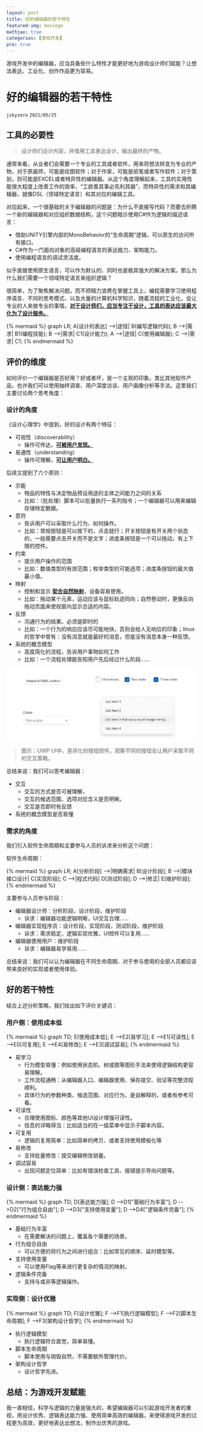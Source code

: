 ```yaml
---
layout: post
title: 好的编辑器的若干特性
featured-img: besiege
mathjax: true
categories: [游戏开发]
pro: true
---
```


游戏开发中的编辑器，应当具备些什么特性才能更好地为游戏设计师们赋能？让想法表达、工业化、创作作品更为容易。

<!--more-->

# 好的编辑器的若干特性
`jskyzero` `2021/05/25`


## 工具的必要性

> 设计师们设计内容，并借用工具表达设计，输出最终的产物。

通常来看，从业者们会需要一个专业的工具或者软件，用来将想法转变为专业的产物，对于原画师，可能是绘图软件；对于作家，可能是纸笔或者写作软件；对于策划，则可能是EXCEL或者特异性的编辑器。从这个角度理解起来，工具的实用性能很大程度上改善工作的效率，“工欲善其事必先利其器”，而特异性的需求和其编辑器，就像DSL（领域特定语言）和其对应的编辑工具。

对应起来，一个很基础的关于编辑器的问题是：为什么不直接写代码？而要去折腾一个新的编辑器和对应组织数据结构，这个问题暗示使用C#作为逻辑的描述语言：

+ 借助UNITY引擎内部的MonoBehavior的“生命周期”逻辑，可以原生的访问所有接口。
+ C#作为一门面向对象的高级编程语言的表达能力、架构能力。
+ 使用编程语言的调试灵活度。

似乎直接使用原生语言，可以作为默认的、同时也是极其强大的解决方案。那么为什么我们需要一个领域特定语言来组织逻辑？

很简单，为了聚焦解决问题。而不把精力浪费在掌握工具上，编程需要学习使用程序语言、不同的思考模式、以及大量的计算机科学知识，随着流程的工业化，会让专业的人来做专业的事情。**<u>对于设计师们，应当专注于设计，工具的表达应该最大化为了设计服务。</u>**

{% mermaid %}
graph LR;
    A[设计的表达] -->|途径| B(编写逻辑代码);
    B -->|需求| B1(编程技能);
    B -->|需求| C1(设计能力);
    A -->|途径| C(使用编辑器);
    C -->|需求| C1;
{% endmermaid %}


## 评价的维度

如何评价一个编辑器是否好用？好或者坏，是一个主观的印象。类比其他软件产品，也许我们可以使用抽样调查、用户深度访谈、用户画像分析等手法。这里我们主要讨论两个思考角度：


### 设计的角度

《设计心理学》中提到，好的设计有两个特征：

+ 可视性（discoverability）
  + 操作可传达，**<u>可被用户发现。</u>**
+ 易通性（understanding）
  + 操作可理解，**<u>可让用户明白。</u>**

后续又提到了六个原则：

+ 示能
  + 物品的特性与决定物品预设用途的主体之间能力之间的关系
  + 比如：（批处理）脚本可以批量执行一系列指令；一个编辑器可以用来编辑存储特定数据。
+ 意符
  + 告诉用户可以采取什么行为、如何操作。
  + 比如：常规按钮是可以按下的，点击就行；开关按钮是有开关两个状态的，一般需要点击开关而不是文字；进度条按钮是一个可以拖动，有上下限的控件。
+ 约束
  + 提示用户操作的范围
  + 比如：数值类型的有效范围；枚举类型的可能选项；进度条按钮的最大值最小值。
+ 映射
  + 控制和显示 **<u>契合自然映射</u>**，设备容易使用。
  + 比如：拖动某个元素，运动应该与鼠标轨迹同向；自然卷动时，更像反向拖动页面来使视窗内显示合适的内容。
+ 反馈
  + 沟通行为的结果。必须是即时的
  + 比如：一个行为的响应应该尽可能地快，否则会给人无响应的印象；linux的哲学中曾有：没有消息就是最好的消息，但是没有消息本身一种反馈。
+ 系统的概念模型
  + 高度简化的流程，告诉用户事物如何工作
  + 比如：一个流程处理能告知用户先后经过什么阶段……


![](/assets/img/skill/editor/1.jpg)

> 图示：UWP UI中，差异化的按钮控件。观察不同的按钮会让用户采取不同的交互策略。

总结来说：我们可以思考编辑器：

+ 交互
  + 交互的方式是否可被理解，
  + 交互的候选范围、选项对应含义是否明晰。
  + 交互是否即时有反馈
+ 系统的概念模型是否易懂


### 需求的角度

我们引入软件生命周期和主要参与人员的诉求来分析这个问题：

软件生命周期：

{% mermaid %}
graph LR;
    A[分析阶段] -->|明确需求| B[设计阶段];
    B -->|模块接口设计| C[实现阶段];
    C -->|程式代码| D[测试阶段];
    D -->|修正| E[维护阶段];
{% endmermaid %}

主要参与人员参与阶段：

+ 编辑器设计师：分析阶段，设计阶段，维护阶段
  + 诉求：编辑器功能逻辑明晰，UI交互合理……
+ 编辑器实现程序员：设计阶段，实现阶段，测试阶段，维护阶段
  + 诉求：需求稳定，逻辑实现优雅，UI控件可以复用……
+ 编辑器使用用户：维护阶段
  + 诉求：编辑器易学易用……

总结来说：我们可以认为编辑器在不同生命周期、对于参与使用的全部人员都应该带来良好的实现或者使用体验。


## 好的若干特性

结合上述分析策略，我们给出如下评价关键词：


### 用户侧：使用成本低

{% mermaid %}
graph TD;
    E[使用成本低];
    E -->E2[易学习];
    E -->E1[可读性];
    E -->E0[可复用];
    E -->E4[易修改];
    E -->E3[调试容易];
{% endmermaid %}

+ 易学习
  + 行为模型易懂：例如使用状态机、树或图等图形手法来使得逻辑结构更容易理解。
  + 工作流程通畅：从编辑器入口、编辑器使用、保存提交、验证等完整流程顺利。
  + 具体行为的参数种类、候选范围、对应行为，是自解释的，或者有参考可看。
+ 可读性
  + 合理使用图标、颜色等其他UI设计增强可读性。
  + 信息的详略得当：比如适当的在一级菜单中显示子脚本内容。
+ 可复用
  + 逻辑的复用简单：比如简单的拷贝、或者支持使用模板化等
+ 易修改
  + 支持批量修改：提交编辑修改销量。
+ 调试容易
  + 出现问题定位简单：比如有错误检查工具、报错提示导向问题等。


### 设计侧：表达能力强

{% mermaid %}
graph TD;
    D[表达能力强];
    D -->D1["基础行为丰富"];
    D -->D2["行为组合自由"];
    D -->D3["支持使用变量"];
    D -->D4["逻辑条件完备"];
{% endmermaid %}

+ 基础行为丰富
  + 在需要解决的问题上，覆盖各个需要的场景。
+ 行为组合自由
  + 可以方便的将行为之间进行组合：比如常见的顺序、延时模型等。
+ 支持使用变量
  + 可以使用Flag等来进行更复杂的情况的映射。
+ 逻辑条件完备
  + 支持与或非等逻辑操作。


### 实现侧：设计优雅

{% mermaid %}
graph TD;
    F[设计优雅];
    F -->F1[执行逻辑模型];
    F -->F2[脚本生命周期];
    F -->F3[架构设计哲学];
{% endmermaid %}

+ 执行逻辑模型
  + 执行逻辑符合直觉，简单易懂。
+ 脚本生命周期
  + 脚本使用与销毁自然，不需要额外管理代价。
+ 架构设计哲学
  + 设计哲学先进。


## 总结：为游戏开发赋能

我一直相信，科学与逻辑的力量是强大的，希望编辑器可以引起游戏开发者的重视，用设计优秀、逻辑表达能力强、使用简单高效的编辑器，来使得游戏开发的过程更为高效，更好地表达出想法，制作出优秀的游戏。
